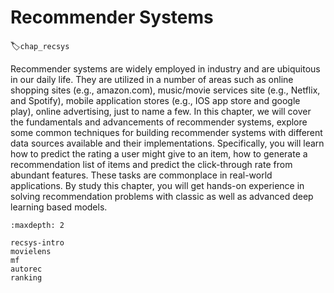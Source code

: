 # Recommender Systems
:label:`chap_recsys`

Recommender systems are widely employed in industry and are ubiquitous in our daily life. They are utilized in a number of areas such as online shopping sites (e.g., amazon.com), music/movie services site (e.g., Netflix, and Spotify), mobile application stores (e.g., IOS app store and google play), online advertising, just to name a few. In this chapter, we will cover the fundamentals and advancements of recommender systems, explore some common techniques for building recommender systems with different data sources available and their implementations. Specifically, you will learn how to predict the rating a user might give to an item, how to generate a recommendation list of items and predict the click-through rate from abundant features. These tasks are commonplace in real-world applications. By study this chapter, you will get hands-on experience in solving recommendation problems with classic as well as advanced deep learning based models.

```toc
:maxdepth: 2

recsys-intro
movielens
mf
autorec
ranking
```


